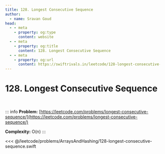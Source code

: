```yaml
---
title: 128. Longest Consecutive Sequence
author:
  - name: Sravan Goud
head:
  - - meta
    - property: og:type
      content: website
  - - meta
    - property: og:title
      content: 128. Longest Consecutive Sequence
  - - meta
    - property: og:url
      content: https://swiftrivals.in/leetcode/128-longest-consecutive-sequence
---
```


# 128. Longest Consecutive Sequence

<br/>

::: info
**Problem:** [https://leetcode.com/problems/longest-consecutive-sequence/](https://leetcode.com/problems/longest-consecutive-sequence/)

**Complexity:** O(n)
:::

<<< @/leetcode/problems/ArraysAndHashing/128-longest-consecutive-sequence.swift